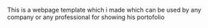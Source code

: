 
This is a webpage template which i made which can be used by any company or any professional for showing his portofolio
